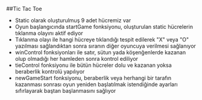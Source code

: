 ##Tic Tac Toe
- Static olarak oluşturulmuş 9 adet hücremiz var
- Oyun başlangıcında startGame fonksiyonu, oluşturulan static hücrelerin tıklanma olayını aktif ediyor
- Tıklanma olayı ile hangi hücreye tıklandığı tespit edilerek "X" veya "O" yazılması sağlandıktan sonra sıranın diğer oyuncuya verilmesi sağlanıyor
- winControl fonksiyonları ile satır, sütun yada köşenğenlerde kazanan olup olmadığı her hamleden sonra kontrol ediliyor
- tieControl fonksiyonu ile bütün hücreler dolu ve kazanan yoksa beraberlik kontrolü yapılıyor
- newGameStart fonksiyonu, beraberlik veya herhangi bir tarafın kazanması sonrası oyun yeniden başlatılmak istendiğinde ayarları sıfırlayarak baştan başlanmasını sağlıyor
